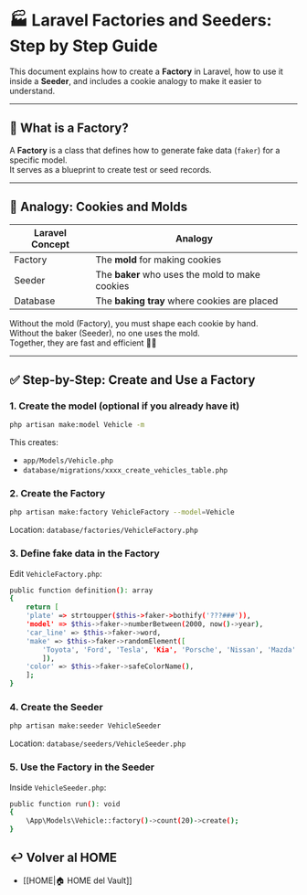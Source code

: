 # 🏭 Laravel Factories and Seeders: Step by Step Guide

This document explains how to create a **Factory** in Laravel, how to use it inside a **Seeder**, and includes a cookie analogy to make it easier to understand.

---

## 📌 What is a Factory?

A **Factory** is a class that defines how to generate fake data (`faker`) for a specific model.  
It serves as a blueprint to create test or seed records.

---

## 🍪 Analogy: Cookies and Molds

| Laravel Concept        | Analogy                |
|------------------------|------------------------|
| Factory                | The **mold** for making cookies |
| Seeder                 | The **baker** who uses the mold to make cookies |
| Database               | The **baking tray** where cookies are placed |

Without the mold (Factory), you must shape each cookie by hand.  
Without the baker (Seeder), no one uses the mold.  
Together, they are fast and efficient 🍪🔥

---

## ✅ Step-by-Step: Create and Use a Factory

### 1. Create the model (optional if you already have it)

```sh
php artisan make:model Vehicle -m
```
This creates:
- `app/Models/Vehicle.php`
- `database/migrations/xxxx_create_vehicles_table.php`

### 2. Create the Factory
```sh
php artisan make:factory VehicleFactory --model=Vehicle
```
Location: `database/factories/VehicleFactory.php`

### 3. Define fake data in the Factory
Edit `VehicleFactory.php`:

```sh
public function definition(): array 
{     
	return [
	'plate' => strtoupper($this->faker->bothify('???###')),
	'model' => $this->faker->numberBetween(2000, now()->year),
	'car_line' => $this->faker->word,
	'make' => $this->faker->randomElement([
		'Toyota', 'Ford', 'Tesla', 'Kia', 'Porsche', 'Nissan', 'Mazda'
		]),
	'color' => $this->faker->safeColorName(),
	]; 
}
```

### 4. Create the Seeder
```sh 
php artisan make:seeder VehicleSeeder
```
Location: `database/seeders/VehicleSeeder.php`

### 5. Use the Factory in the Seeder

Inside `VehicleSeeder.php`:

```sh
public function run(): void 
{     
	\App\Models\Vehicle::factory()->count(20)->create(); 
}
```

## ↩️ Volver al HOME
- [[HOME|🏠 HOME del Vault]]